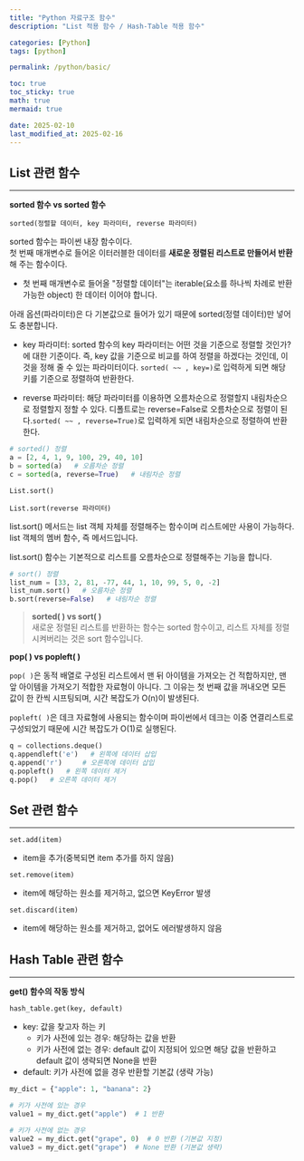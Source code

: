 ```yaml
---
title: "Python 자료구조 함수"
description: "List 적용 함수 / Hash-Table 적용 함수"

categories: [Python]
tags: [python]

permalink: /python/basic/

toc: true
toc_sticky: true
math: true
mermaid: true

date: 2025-02-10
last_modified_at: 2025-02-16
---
```


## List 관련 함수
---------

**sorted 함수 vs sorted 함수**<br>

`sorted(정렬할 데이터, key 파라미터, reverse 파라미터)`


sorted 함수는 파이썬 내장 함수이다.<br>
첫 번째 매개변수로 들어온 이터러블한 데이터를 **새로운 정렬된 리스트로 만들어서 반환**해 주는 함수이다.<br>

- 첫 번째 매개변수로 들어올 "정렬할 데이터"는 iterable(요소를 하나씩 차례로 반환 가능한 object) 한 데이터 이어야 합니다.

아래 옵션(파라미터)은 다 기본값으로 들어가 있기 때문에 sorted(정렬 데이터)만 넣어도 충분합니다.

- key 파라미터: sorted 함수의 key 파라미터는 어떤 것을 기준으로 정렬할 것인가? 에 대한 기준이다. 즉, key 값을 기준으로 비교를 하여 정렬을 하겠다는 것인데, 이것을 정해 줄 수 있는 파라미터이다. `sorted( ~~ , key=)`로 입력하게 되면 해당 키를 기준으로 정렬하여 반환한다.

- reverse 파라미터: 해당 파라미터를 이용하면 오름차순으로 정렬할지 내림차순으로 정렬할지 정할 수 있다. 디폴트로는 reverse=False로 오름차순으로 정렬이 된다.`sorted( ~~ , reverse=True)`로 입력하게 되면 내림차순으로 정렬하여 반환한다.

```python
# sorted() 정렬
a = [2, 4, 1, 9, 100, 29, 40, 10]
b = sorted(a)   # 오름차순 정렬
c = sorted(a, reverse=True)   # 내림차순 정렬
```


`List.sort()`

`List.sort(reverse 파라미터)`

list.sort() 메서드는 list 객체 자체를 정렬해주는 함수이며 리스트에만 사용이 가능하다. list 객체의 멤버 함수, 즉 메서드입니다.

list.sort() 함수는 기본적으로 리스트를 오름차순으로 정렬해주는 기능을 합니다.

```python
# sort() 정렬
list_num = [33, 2, 81, -77, 44, 1, 10, 99, 5, 0, -2]
list_num.sort()   # 오름차순 정렬
b.sort(reverse=False)   # 내림차순 정렬
```

>**sorted( ) vs sort( )**<br>
>새로운 정렬된 리스트를 반환하는 함수는 sorted 함수이고, 리스트 자체를 정렬시켜버리는 것은 sort 함수입니다.

**pop( ) vs popleft( )**<br>

`pop( )`은 동적 배열로 구성된 리스트에서 맨 뒤 아이템을 가져오는 건 적합하지만, 맨 앞 아이템을 가져오기 적합한 자료형이 아니다. 그 이유는 첫 번째 값을 꺼내오면 모든 값이 한 칸씩 시프팅되며, 시간 복잡도가 O(n)이 발생된다. 

`popleft( )`은 데크 자료형에 사용되는 함수이며 파이썬에서 데크는 이중 연결리스트로 구성되었기 때문에 시간 복잡도가 O(1)로 실행된다.

```python
q = collections.deque()
q.appendleft('e')   # 왼쪽에 데이터 삽입
q.append('r')     # 오른쪽에 데이터 삽입
q.popleft()   # 왼쪽 데이터 제거
q.pop()   # 오른쪽 데이터 제거
```

## Set 관련 함수
---------

`set.add(item)`
- item을 추가(중복되면 item 추가를 하지 않음)

`set.remove(item)`
- item에 해당하는 원소를 제거하고, 없으면 KeyError 발생

`set.discard(item)`
- item에 해당하는 원소를 제거하고, 없어도 에러발생하지 않음



## Hash Table 관련 함수
---------

**get() 함수의 작동 방식**<br>

`hash_table.get(key, default)`  
- key: 값을 찾고자 하는 키
  - 키가 사전에 있는 경우: 해당하는 값을 반환
  - 키가 사전에 없는 경우: default 값이 지정되어 있으면 해당 값을 반환하고 default 값이 생략되면 None을 반환
- default: 키가 사전에 없을 경우 반환할 기본값 (생략 가능)

```python 
my_dict = {"apple": 1, "banana": 2}

# 키가 사전에 있는 경우
value1 = my_dict.get("apple")  # 1 반환

# 키가 사전에 없는 경우
value2 = my_dict.get("grape", 0)  # 0 반환 (기본값 지정)
value3 = my_dict.get("grape")  # None 반환 (기본값 생략)
```